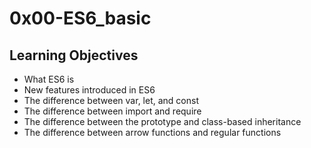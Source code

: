 # 0x00-ES6_basic

## Learning Objectives
- What ES6 is
- New features introduced in ES6
- The difference between var, let, and const
- The difference between import and require
- The difference between the prototype and class-based inheritance
- The difference between arrow functions and regular functions

